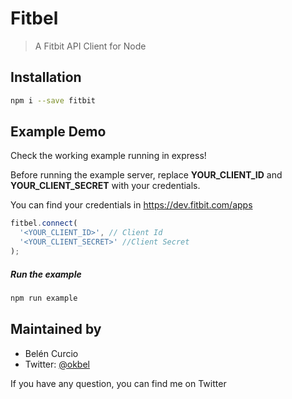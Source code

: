 # Fitbel
> A Fitbit API Client for Node

## Installation

```sh
npm i --save fitbit
```

##  Example Demo
Check the working example running in express!

Before running the example server, replace
**YOUR_CLIENT_ID** and **YOUR_CLIENT_SECRET** with your credentials.

You can find your credentials in https://dev.fitbit.com/apps

```js
fitbel.connect(
  '<YOUR_CLIENT_ID>', // Client Id
  '<YOUR_CLIENT_SECRET>' //Client Secret
);
```

##### Run the example

```sh
npm run example
```

## Maintained by
- Belén Curcio
- Twitter: [@okbel](http://twitter.com/okbel)

If you have any question, you can find me on Twitter
